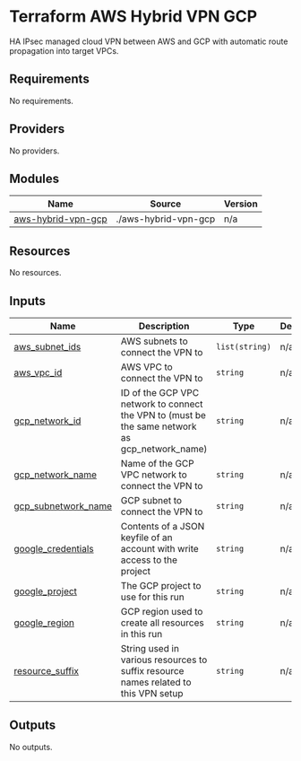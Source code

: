 # Terraform AWS Hybrid VPN GCP

HA IPsec managed cloud VPN between AWS and GCP with automatic route propagation into target VPCs.

<!-- BEGIN_TF_DOCS -->
## Requirements

No requirements.

## Providers

No providers.

## Modules

| Name | Source | Version |
|------|--------|---------|
| <a name="module_aws-hybrid-vpn-gcp"></a> [aws-hybrid-vpn-gcp](#module\_aws-hybrid-vpn-gcp) | ./aws-hybrid-vpn-gcp | n/a |

## Resources

No resources.

## Inputs

| Name | Description | Type | Default | Required |
|------|-------------|------|---------|:--------:|
| <a name="input_aws_subnet_ids"></a> [aws\_subnet\_ids](#input\_aws\_subnet\_ids) | AWS subnets to connect the VPN to | `list(string)` | n/a | yes |
| <a name="input_aws_vpc_id"></a> [aws\_vpc\_id](#input\_aws\_vpc\_id) | AWS VPC to connect the VPN to | `string` | n/a | yes |
| <a name="input_gcp_network_id"></a> [gcp\_network\_id](#input\_gcp\_network\_id) | ID of the GCP VPC network to connect the VPN to (must be the same network as gcp\_network\_name) | `string` | n/a | yes |
| <a name="input_gcp_network_name"></a> [gcp\_network\_name](#input\_gcp\_network\_name) | Name of the GCP VPC network to connect the VPN to | `string` | n/a | yes |
| <a name="input_gcp_subnetwork_name"></a> [gcp\_subnetwork\_name](#input\_gcp\_subnetwork\_name) | GCP subnet to connect the VPN to | `string` | n/a | yes |
| <a name="input_google_credentials"></a> [google\_credentials](#input\_google\_credentials) | Contents of a JSON keyfile of an account with write access to the project | `string` | n/a | yes |
| <a name="input_google_project"></a> [google\_project](#input\_google\_project) | The GCP project to use for this run | `string` | n/a | yes |
| <a name="input_google_region"></a> [google\_region](#input\_google\_region) | GCP region used to create all resources in this run | `string` | n/a | yes |
| <a name="input_resource_suffix"></a> [resource\_suffix](#input\_resource\_suffix) | String used in various resources to suffix resource names related to this VPN setup | `string` | n/a | yes |

## Outputs

No outputs.
<!-- END_TF_DOCS -->
